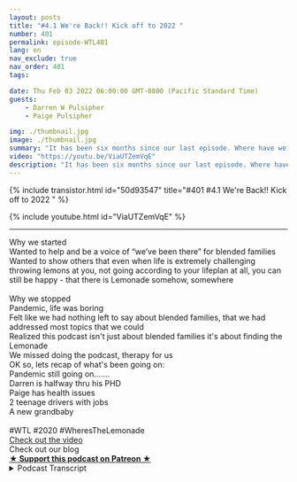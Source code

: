 ```yaml
---
layout: posts
title: "#4.1 We're Back!! Kick off to 2022 "
number: 401
permalink: episode-WTL401
lang: en
nav_exclude: true
nav_order: 401
tags:

date: Thu Feb 03 2022 06:00:00 GMT-0800 (Pacific Standard Time)
guests:
    - Darren W Pulsipher
    - Paige Pulsipher

img: ./thumbnail.jpg
image: ./thumbnail.jpg
summary: "It has been six months since our last episode. Where have we been? What have we been doing? Why did we stop? Why are we starting up again? Find out in this kick off to season 4."
video: "https://youtu.be/ViaUTZemVqE"
description: "It has been six months since our last episode. Where have we been? What have we been doing? Why did we stop? Why are we starting up again? Find out in this kick off to season 4."
---
```


<div>
{% include transistor.html id="50d93547" title="#401 #4.1 We're Back!! Kick off to 2022 " %}

{% include youtube.html id="ViaUTZemVqE" %}
</div>

---

<html><head></head><body><div>Why we started<br>Wanted to help and be a voice of “we’ve been there” for blended families<br>Wanted to show others that even when life is extremely challenging throwing lemons at you, not going according to your lifeplan at all, you can still be happy - that there is Lemonade somehow, somewhere<br><br>Why we stopped<br>Pandemic, life was boring<br>Felt like we had nothing left to say about blended families, that we had addressed most topics that we could<br>Realized this podcast isn't just about blended families it's about finding the Lemonade<br>We missed doing the podcast, therapy for us<br>OK so, lets recap of what's been going on:<br>Pandemic still going on…….<br>Darren is halfway thru his PHD<br>Paige has health issues<br>2 teenage drivers with jobs<br>A new grandbaby<br><br>#WTL #2020 #WheresTheLemonade<br><a href="https://youtu.be/ViaUTZemVqE">Check out the video</a><br>Check out our blog</div>
<strong>
  <a href="https://www.patreon.com/wheresthelemonade" target="_donate" rel="payment" title="★ Support this podcast on Patreon ★">★ Support this podcast on Patreon ★</a>
</strong></body></html>

<details>
<summary> Podcast Transcript </summary>

<p></p>

</details>
